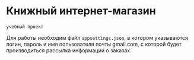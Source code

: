 # Книжный интернет-магазин
`учебный проект`

Для работы необходим файл `appsettings.json`, в котором указываются логин, пароль и имя пользователя почты gmail.com, с которой будет производиться рассылка информации о заказах. 
